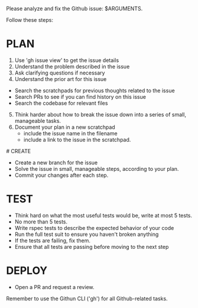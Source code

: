 Please analyze and fix the Github issue: $ARGUMENTS.

Follow these steps:

# PLAN
1. Use 'gh issue view' to get the issue details
2. Understand the problem described in the issue
3. Ask clarifying questions if necessary
4. Understand the prior art for this issue
- Search the scratchpads for previous thoughts related to the issue
- Search PRs to see if you can find history on this issue
- Search the codebase for relevant files
5. Think harder about how to break the issue down into a series of small,
manageable tasks.
6. Document your plan in a new scratchpad
    - include the issue name in the filename
    - include a link to the issue in the scratchpad.

# CREATE
- Create a new branch for the issue
- Solve the issue in small, manageable steps, according to your plan.
- Commit your changes after each step.

# TEST
- Think hard on what the most useful tests would be, write at most 5 tests. 
- No more than 5 tests.
- Write rspec tests to describe the expected behavior of your code
- Run the full test suit to ensure you haven't broken anything
- If the tests are failing, fix them.
- Ensure that all tests are passing before moving to the next step

# DEPLOY
- Open a PR and request a review.

Remember to use the Githun CLI ('gh') for all Github-related tasks.
